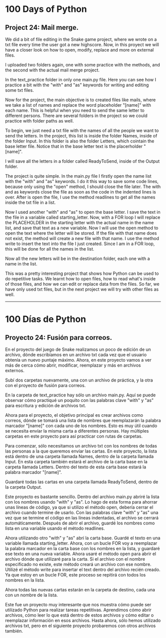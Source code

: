 # 100 Days of Python
## Project 24: Mail merge.

We did a bit of file editing in the Snake game project, where we wrote on a txt file every time the user got a new highscore.
Now, in this proyect we will have a closer look on how to open, modify, replace and more on external files.

I uploaded two folders again, one with some practice with the methods, and the second with the actual mail merge project.

In the text_practice folder in only one main.py file. Here you can see how I practice a bit with the "with" and "as" keywords for writing and editing some txt files.

Now for the project, the main objective is to created files like mails, where we take a list of names and replace the word placeholder "[name]" with each name. This is helpful when you need to send the same letter to different persons. There are several folders in the project so we could practice with folder paths as well.

To begin, we just need a txt file with the names of all the people we want to send the letters. In the project, this list is inside the folder Names, inside of the folder Input. In this folder is also the folder Letters, which cointain the base letter file. Notice that in the base letter text is the placerholder "[name]".

I will save all the letters in a folder called ReadyToSend, inside of the Output folder.

The project is quite simple. In the main.py file I firstly open the name list with the "with" and "as" keywords. I do it this way to save some code lines, because only using the "open" method, I should close the file later. The with and as keywords close the file as soon as the code in the indented lines is over.
After is open the file, I use the method readlines to get all the names inside the txt file in a list.

Now I used another "with" and "as" to open the base letter. I save the text in the file in a variable called starting_letter. Now, with a FOR loop I will replace the PLACEHOLDER in the starting letter with the actual name in the name list, and save that text as a new variable. Now I will use the open method to open the text where the letter will be stored. If the file with that name does not exist, the method will create a new file with that name. I use the method write to insert the text into the file I just created.
Since I am in a FOR loop, this will be done for all the names in the list.

Now all the new letters will be in the destination folder, each one with a name in the list.

This was a pretty interesting project that shows how Python can be used to do repetitive tasks. We learnt how to open files, how to read what's inside of those files, and how we can edit or replace data from the files. So far, we have only used txt files, but in the next project we will try with other files as well.


---------------------------------------------------------------------------------------------------------------------------------------------------------------------------------


# 100 Días de Python
## Proyecto 24: Fusión para correos.

En el proyecto del juego de Snake realizamos un poco de edición de un archivo, dónde escribíamos en un archivo txt cada vez que el usuario obtenía un nuevo puntaje máximo.
Ahora, en este proyecto vamos a ver más de cerca cómo abrir, modificar, reemplazar y más en archivos externos.

Subí dos carpetas nuevamente, una con un archivo de práctica, y la otra con el proyecto de fusión para correos.

En la carpeta de text_practice hay sólo un archivo main.py. Aquí se puede observar cómo practiqué un poquito con las palabras clave "with" y "as" para escritura y edición de archivos txt.

Ahora para el proyecto, el objetivo principal es crear archivos como correos, dónde se tomará una lista de nombres que reemplazarán la palabra marcador "[name]" con cada uno de los nombres. Esto es muy útil cuando se necesita envíar la misma carta a diferentes personas. Hay múltiples carpetas en este proyecto para así practicar con rutas de carpetas.

Para comenzar, sólo necesitamos un archivo txt con los nombres de todas las personas a la que queremos envíar las cartas. En este proyecto, la lista está dentro de una carpeta llamada Names, dentro de la carpeta llamada Input. En esta carpeta también estará el archivo de la carta base en la carpeta llamada Letters. Dentro del texto de esta carta base estará la palabra marcador "[name]".

Guardaré todas las cartas en una carpeta llamada ReadyToSend, dentro de la carpeta Output.

Este proyecto es bastante sencillo. Dentro del archivo main.py abriré la lista con los nombres usando "with" y "as". Lo hago de esta forma para ahorrar unas líneas de código, ya que si utilizo el método open, debería cerrar el archivo cuando termine de usarlo. Con las palabras clave "with" y "as" una vez que se termine el código en las líneas indentadas, el archivo se cerrará automáticamente.
Después de abrir el archivo, guardé los nombres como lista en una variable usando el método readlines.

Ahora utilizando otro "with" y "as" abrí la carta base. Guardé el texto en una variable llamada starting_letter. Ahora, con un bucle FOR voy a reemplazar la palabra marcador en la carta base con los nombres en la lista, y guardaré ese texto en una nueva variable. Ahora usaré el método open para abrir el archivo dónde que utilizaré para la carta. Si el archivo con el nombre especificado no existe, este método creará un archivo con ese nombre. Utilizé el método write para insertar el text dentro del archivo recién creado.
Ya que estoy en un bucle FOR, este proceso se repitirá con todos los nombres en la lista.

Ahora todas las nuevas cartas estarán en la carpeta de destino, cada una con un nombre de la lista.

Este fue un proyecto muy interesante que nos muestra cómo puede ser utilizado Python para realizar tareas repetitivas. Aprendimos cómo abrir archivos, cómo leer lo que está dentro de estos archivos y cómo editar o reemplazar información en esos archivos. Hasta ahora, sólo hemos utilizado archivos txt, pero en el siguiente proyecto probaremos con otros archivos también.
